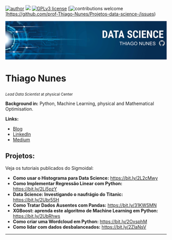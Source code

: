 [![author](https://img.shields.io/badge/author-ThiagoNunes-red.svg)](www.linkedin.com/in/prof-thiago-nunes) [![](https://img.shields.io/badge/python-3.9-blue.svg)](https://www.python.org/downloads/release/python-395/) [![GPLv3 license](https://img.shields.io/badge/License-GPLv3-blue.svg)](http://perso.crans.org/besson/LICENSE.html) [![contributions welcome](https://img.shields.io/badge/contributions-welcome-brightgreen.svg?style=flat)]https://github.com/prof-Thiago-Nunes/Projetos-data-science-/issues)

<p align="center">
  <img src="Banner oficial.png" >
</p>

# Thiago Nunes
<sub>*Lead Data Scientist* at physical Center</sub>


**Background in:** Python, Machine Learning, physical and Mathematical Optimisation.

**Links:**
* [Blog]()
* [LinkedIn]()
* [Medium]()


## Projetos:
Veja os tutoriais publicados do Sigmoidal:

* **Como usar o Histograma para Data Science:** https://bit.ly/2L2cMwy
* **Como Implementar Regressão Linear com Python:** https://bit.ly/2Li5pzY
* **Data Science: Investigando o naufrágio do Titanic:** https://bit.ly/2Ubr5SH
* **Como Tratar Dados Ausentes com Pandas:** https://bit.ly/31KWSMN
* **XGBoost: aprenda este algoritmo de Machine Learning em Python:** https://bit.ly/2UbRhws
* **Como criar uma Wordcloud em Python:** https://bit.ly/2OxsphM
* **Como lidar com dados desbalanceados:** https://bit.ly/2ZlaNsV

---

